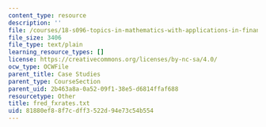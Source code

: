 ```yaml
---
content_type: resource
description: ''
file: /courses/18-s096-topics-in-mathematics-with-applications-in-finance-fall-2013/81880ef88f7cdff3522d94e73c54b554_fred_fxrates.txt
file_size: 3406
file_type: text/plain
learning_resource_types: []
license: https://creativecommons.org/licenses/by-nc-sa/4.0/
ocw_type: OCWFile
parent_title: Case Studies
parent_type: CourseSection
parent_uid: 2b463a8a-0a52-09f1-38e5-d6814ffaf688
resourcetype: Other
title: fred_fxrates.txt
uid: 81880ef8-8f7c-dff3-522d-94e73c54b554
---
```

